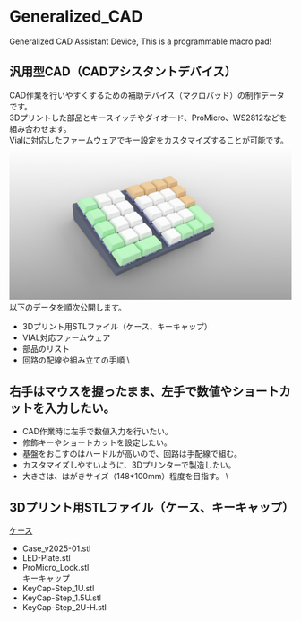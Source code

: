 # Generalized_CAD
Generalized CAD Assistant Device, This is a programmable macro pad!

## 汎用型CAD（CADアシスタントデバイス）
CAD作業を行いやすくするための補助デバイス（マクロパッド）の制作データです。\
3Dプリントした部品とキースイッチやダイオード、ProMicro、WS2812などを組み合わせます。\
Vialに対応したファームウェアでキー設定をカスタマイズすることが可能です。
![Screenshot](image/image_Key-Step.png)
\
以下のデータを順次公開します。
* 3Dプリント用STLファイル（ケース、キーキャップ）
* VIAL対応ファームウェア
* 部品のリスト
* 回路の配線や組み立ての手順
\
## 右手はマウスを握ったまま、左手で数値やショートカットを入力したい。
* CAD作業時に左手で数値入力を行いたい。
* 修飾キーやショートカットを設定したい。
* 基盤をおこすのはハードルが高いので、回路は手配線で組む。
* カスタマイズしやすいように、3Dプリンターで製造したい。
* 大きさは、はがきサイズ（148*100mm）程度を目指す。
\
## 3Dプリント用STLファイル（ケース、キーキャップ）
[ケース](Cases)
* Case_v2025-01.stl
* LED-Plate.stl
* ProMicro_Lock.stl
\
[キーキャップ](Keycaps)
* KeyCap-Step_1U.stl
* KeyCap-Step_1.5U.stl
* KeyCap-Step_2U-H.stl
